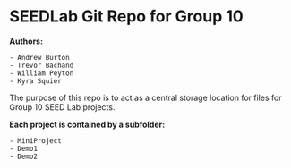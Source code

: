 # SEEDLab Git Repo for Group 10

**Authors:**

    - Andrew Burton
    - Trevor Bachand
    - William Peyton
    - Kyra Squier

The purpose of this repo is to act as a central storage location for files for Group 10 SEED Lab projects. 

**Each project is contained by a subfolder:**

    - MiniProject
    - Demo1
    - Demo2
